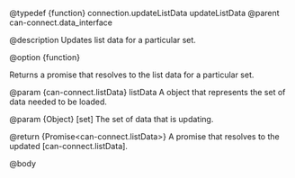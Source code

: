 @typedef {function} connection.updateListData updateListData
@parent can-connect.data_interface

@description Updates list data for a particular set.

@option {function}

  Returns a promise that resolves to the list data for a particular set.

  @param {can-connect.listData} listData A object that represents the set of data needed to be loaded.
  
  @param {Object} [set] The set of data that is updating.

  @return {Promise<can-connect.listData>} A promise that resolves to the updated [can-connect.listData].

@body